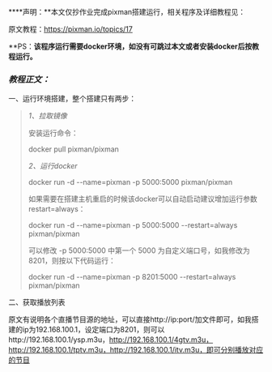 ****声明：**本文仅抄作业完成pixman搭建运行，相关程序及详细教程见：

原文教程：https://pixman.io/topics/17

**PS：**该程序运行需要docker环境，如没有可跳过本文或者安装docker后按教程运行。**

### _教程正文：_

一、运行环境搭建，整个搭建只有两步：

> _1、拉取镜像_
> 
> 安装运行命令：
> 
> docker pull pixman/pixman
> 
> _2、运行docker_
> 
> docker run -d --name=pixman -p 5000:5000 pixman/pixman
> 
> 如果需要在搭建主机重启的时候该docker可以自动启动建议增加运行参数restart=always：
> 
> docker run -d --name=pixman -p 5000:5000 --restart=always pixman/pixman
> 
> 可以修改 -p 5000:5000 中第一个 5000 为自定义端口号，如我修改为8201，则按以下代码运行：
> 
> docker run -d --name=pixman -p 8201:5000 --restart=always pixman/pixman

二、获取播放列表

原文有说明各个直播节目源的地址，可以直接http://ip:port/加文件即可，如我搭建的ip为192.168.100.1，设定端口为8201，则可以http://192.168.100.1/ysp.m3u，http://192.168.100.1/4gtv.m3u，http://192.168.100.1/tptv.m3u，http://192.168.100.1/itv.m3u，即可分别播放对应的节目


